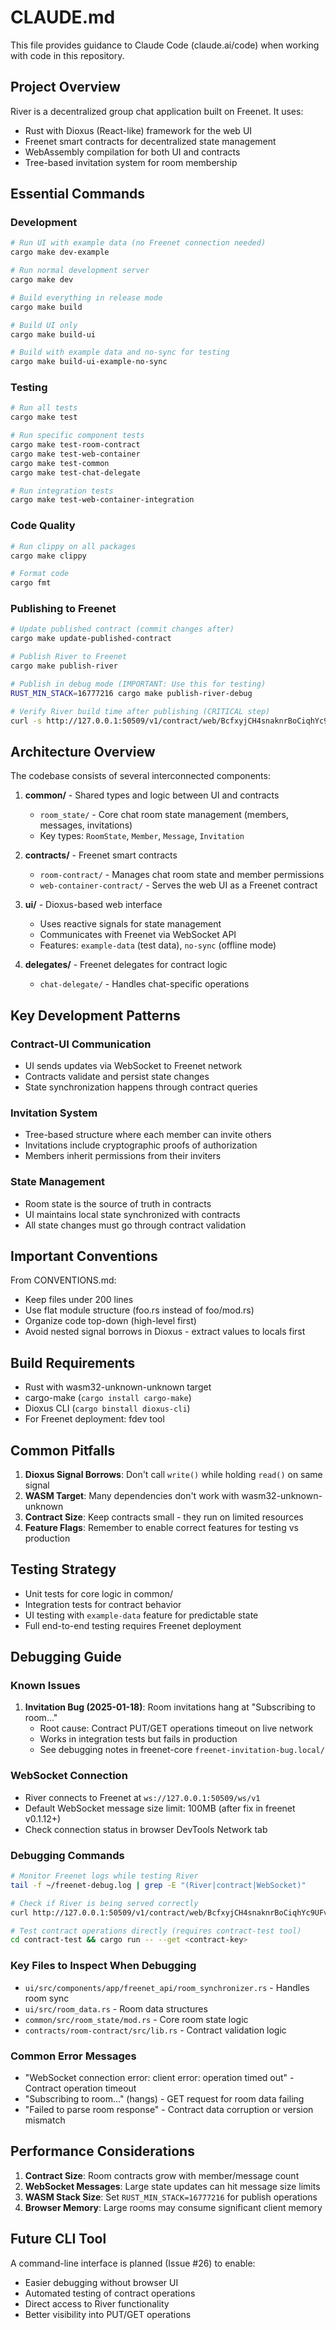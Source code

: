 # CLAUDE.md

This file provides guidance to Claude Code (claude.ai/code) when working with code in this repository.

## Project Overview

River is a decentralized group chat application built on Freenet. It uses:
- Rust with Dioxus (React-like) framework for the web UI
- Freenet smart contracts for decentralized state management
- WebAssembly compilation for both UI and contracts
- Tree-based invitation system for room membership

## Essential Commands

### Development
```bash
# Run UI with example data (no Freenet connection needed)
cargo make dev-example

# Run normal development server
cargo make dev

# Build everything in release mode
cargo make build

# Build UI only
cargo make build-ui

# Build with example data and no-sync for testing
cargo make build-ui-example-no-sync
```

### Testing
```bash
# Run all tests
cargo make test

# Run specific component tests
cargo make test-room-contract
cargo make test-web-container
cargo make test-common
cargo make test-chat-delegate

# Run integration tests
cargo make test-web-container-integration
```

### Code Quality
```bash
# Run clippy on all packages
cargo make clippy

# Format code
cargo fmt
```

### Publishing to Freenet
```bash
# Update published contract (commit changes after)
cargo make update-published-contract

# Publish River to Freenet
cargo make publish-river

# Publish in debug mode (IMPORTANT: Use this for testing)
RUST_MIN_STACK=16777216 cargo make publish-river-debug

# Verify River build time after publishing (CRITICAL step)
curl -s http://127.0.0.1:50509/v1/contract/web/BcfxyjCH4snaknrBoCiqhYc9UFvmiJvhsp5d4L5DuvRa/ | grep -o 'Built: [^<]*' | head -1
```

## Architecture Overview

The codebase consists of several interconnected components:

1. **common/** - Shared types and logic between UI and contracts
   - `room_state/` - Core chat room state management (members, messages, invitations)
   - Key types: `RoomState`, `Member`, `Message`, `Invitation`

2. **contracts/** - Freenet smart contracts
   - `room-contract/` - Manages chat room state and member permissions
   - `web-container-contract/` - Serves the web UI as a Freenet contract

3. **ui/** - Dioxus-based web interface
   - Uses reactive signals for state management
   - Communicates with Freenet via WebSocket API
   - Features: `example-data` (test data), `no-sync` (offline mode)

4. **delegates/** - Freenet delegates for contract logic
   - `chat-delegate/` - Handles chat-specific operations

## Key Development Patterns

### Contract-UI Communication
- UI sends updates via WebSocket to Freenet network
- Contracts validate and persist state changes
- State synchronization happens through contract queries

### Invitation System
- Tree-based structure where each member can invite others
- Invitations include cryptographic proofs of authorization
- Members inherit permissions from their inviters

### State Management
- Room state is the source of truth in contracts
- UI maintains local state synchronized with contracts
- All state changes must go through contract validation

## Important Conventions

From CONVENTIONS.md:
- Keep files under 200 lines
- Use flat module structure (foo.rs instead of foo/mod.rs)
- Organize code top-down (high-level first)
- Avoid nested signal borrows in Dioxus - extract values to locals first

## Build Requirements

- Rust with wasm32-unknown-unknown target
- cargo-make (`cargo install cargo-make`)
- Dioxus CLI (`cargo binstall dioxus-cli`)
- For Freenet deployment: fdev tool

## Common Pitfalls

1. **Dioxus Signal Borrows**: Don't call `write()` while holding `read()` on same signal
2. **WASM Target**: Many dependencies don't work with wasm32-unknown-unknown
3. **Contract Size**: Keep contracts small - they run on limited resources
4. **Feature Flags**: Remember to enable correct features for testing vs production

## Testing Strategy

- Unit tests for core logic in common/
- Integration tests for contract behavior
- UI testing with `example-data` feature for predictable state
- Full end-to-end testing requires Freenet deployment

## Debugging Guide

### Known Issues

1. **Invitation Bug (2025-01-18)**: Room invitations hang at "Subscribing to room..."
   - Root cause: Contract PUT/GET operations timeout on live network
   - Works in integration tests but fails in production
   - See debugging notes in freenet-core `freenet-invitation-bug.local/`

### WebSocket Connection
- River connects to Freenet at `ws://127.0.0.1:50509/ws/v1`
- Default WebSocket message size limit: 100MB (after fix in freenet v0.1.12+)
- Check connection status in browser DevTools Network tab

### Debugging Commands
```bash
# Monitor Freenet logs while testing River
tail -f ~/freenet-debug.log | grep -E "(River|contract|WebSocket)"

# Check if River is being served correctly
curl http://127.0.0.1:50509/v1/contract/web/BcfxyjCH4snaknrBoCiqhYc9UFvmiJvhsp5d4L5DuvRa/

# Test contract operations directly (requires contract-test tool)
cd contract-test && cargo run -- --get <contract-key>
```

### Key Files to Inspect When Debugging
- `ui/src/components/app/freenet_api/room_synchronizer.rs` - Handles room sync
- `ui/src/room_data.rs` - Room data structures
- `common/src/room_state/mod.rs` - Core room state logic
- `contracts/room-contract/src/lib.rs` - Contract validation logic

### Common Error Messages
- "WebSocket connection error: client error: operation timed out" - Contract operation timeout
- "Subscribing to room..." (hangs) - GET request for room data failing
- "Failed to parse room response" - Contract data corruption or version mismatch

## Performance Considerations

1. **Contract Size**: Room contracts grow with member/message count
2. **WebSocket Messages**: Large state updates can hit message size limits
3. **WASM Stack Size**: Set `RUST_MIN_STACK=16777216` for publish operations
4. **Browser Memory**: Large rooms may consume significant client memory

## Future CLI Tool
A command-line interface is planned (Issue #26) to enable:
- Easier debugging without browser UI
- Automated testing of contract operations
- Direct access to River functionality
- Better visibility into PUT/GET operations